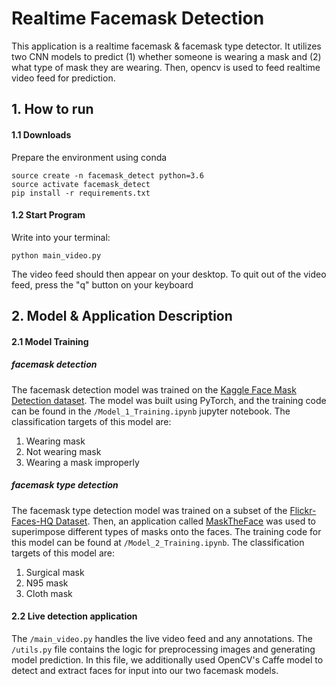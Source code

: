 # Realtime Facemask Detection
This application is a realtime facemask & facemask type detector. It utilizes two CNN models to predict (1) whether someone is wearing a mask and (2)
what type of mask they are wearing. Then, opencv is used to feed realtime video feed for prediction. 

## 1. How to run

#### 1.1 Downloads
Prepare the environment using conda 
```
source create -n facemask_detect python=3.6
source activate facemask_detect
pip install -r requirements.txt
```

#### 1.2 Start Program
Write into your terminal:
```
python main_video.py
```
The video feed should then appear on your desktop. To quit out of the video feed, press the "q" button on your keyboard

## 2. Model & Application Description
#### 2.1 Model Training

##### facemask detection
The facemask detection model was trained on the [Kaggle Face Mask Detection dataset](https://www.kaggle.com/andrewmvd/face-mask-detection). The model was built using PyTorch, and the training code can be found in the `/Model_1_Training.ipynb` jupyter notebook. 
The classification targets of this model are:
1. Wearing mask
2. Not wearing mask
3. Wearing a mask improperly

##### facemask type detection
The facemask type detection model was trained on a subset of the [Flickr-Faces-HQ Dataset](https://github.com/NVlabs/ffhq-dataset). Then, an application called [MaskTheFace](https://github.com/aqeelanwar/MaskTheFace) was used to superimpose different types of masks onto the faces. The training code for this model can be found at `/Model_2_Training.ipynb`.
The classification targets of this model are:
1. Surgical mask
2. N95 mask
3. Cloth mask

#### 2.2 Live detection application
The `/main_video.py` handles the live video feed and any annotations. 
The `/utils.py` file contains the logic for preprocessing images and generating model prediction. In this file, we additionally used OpenCV's Caffe model to detect and extract faces for input into our two facemask models.